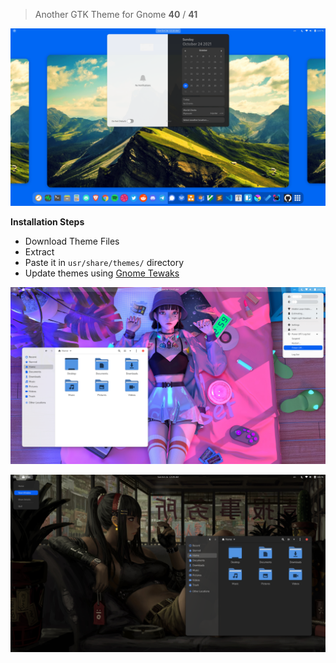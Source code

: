 > Another GTK Theme for Gnome **40** / **41**

![First Cover Image](cover_01.png)

**Installation Steps**

- Download Theme Files
- Extract
- Paste it in `usr/share/themes/` directory
- Update themes using [Gnome Tewaks](https://itsfoss.com/gnome-tweak-tool/)

![Second Cover Image](cover_02.png)

![Thirs Cover Image](cover_03.png)
